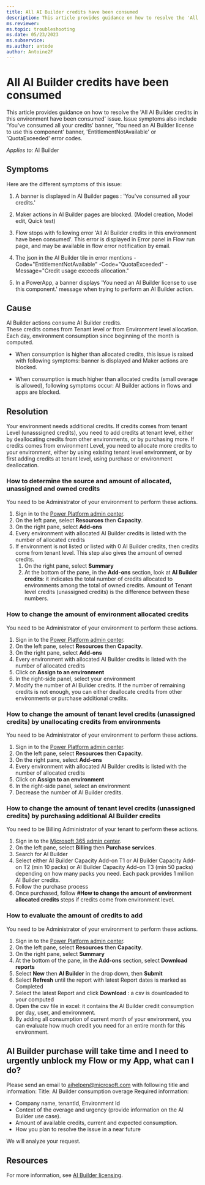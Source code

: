 ```yaml
---
title: All AI Builder credits have been consumed
description: This article provides guidance on how to resolve the 'All AI Builder credits have been consumed' issue.
ms.reviewer: 
ms.topic: troubleshooting
ms.date: 05/23/2023
ms.subservice: 
ms.author: antode
author: Antoine2F
---
```


# All AI Builder credits have been consumed

This article provides guidance on how to resolve the 'All AI Builder credits in this environment have been consumed' issue.
Issue symptoms also include 'You've consumed all your credits' banner, 'You need an AI Builder license to use this component' banner,  'EntitlementNotAvailable' or 'QuotaExceeded' error codes.

_Applies to:_ AI Builder

## Symptoms

Here are the different symptoms of this issue:
1. A banner is displayed in AI Builder pages : 'You've consumed all your credits.'

1. Maker actions in AI Builder pages are blocked. (Model creation, Model edit, Quick test)

1. Flow stops with following error 'All AI Builder credits in this environment have been consumed'.
This error is displayed in Error panel in Flow run page, and may be available in flow error notification by email.

1. The json in the AI Builder tile in error mentions 
-Code="EntitlementNotAvailable"
-Code="QuotaExceeded"
-Message="Credit usage exceeds allocation."

1. In a PowerApp, a banner displays 'You need an AI Builder license to use this component.' message when trying to perform an AI Builder action.

## Cause

AI Builder actions consume AI Builder credits.  
These credits comes from Tenant level or from Environment level allocation.  
Each day, environment consumption since beginning of the month is computed.  

- When consumption is higher than allocated credits, this issue is raised with following symptoms: banner is displayed and Maker actions are blocked.  

- When consumption is much higher than allocated credits (small overage is allowed), following symptoms occur: AI Builder actions in flows and apps are blocked.  

## Resolution

Your environment needs additional credits. 
If credits comes from tenant Level (unasssigned credits), you need to add credits at tenant level, either by deallocating credits from other environments, or by purchasing more.
If credits comes from environment Level, you need to allocate more credits to your environment, either by using existing tenant level environment, or by first adding credits at tenant level, using purchase or environment deallocation.


### How to determine the source and amount of allocated, unassigned and owned credits
You need to be Administrator of your environment to perform these actions.

1. Sign in to the [Power Platform admin center](https://admin.powerplatform.microsoft.com).
1. On the left pane, select **Resources** then **Capacity**.
1. On the right pane, select **Add-ons**
1. Every environment with allocated AI Builder credits is listed with the number of allocated credits
1. If environment is not listed or listed with 0 AI Builder credits, then credits come from tenant level. This step also gives the amount of owned credits.
    1. On the right pane, select **Summary**
    1. At the bottom of the pane, in the **Add-ons** section, look at **AI Builder credits**: it indicates the total number of credits allocated to environments among the total of owned credits. Amount of Tenant level credits (unassigned credits) is the difference between these numbers.

### How to change the amount of environment allocated credits
You need to be Administrator of your environment to perform these actions.

1. Sign in to the [Power Platform admin center](https://admin.powerplatform.microsoft.com).
1. On the left pane, select **Resources** then **Capacity**.
1. On the right pane, select **Add-ons**
1. Every environment with allocated AI Builder credits is listed with the number of allocated credits
1. Click on **Assign to an environment**
1. In the right-side panel, select your environment
1. Modify the number of AI Builder credits. If the number of remaining credits is not enough, you can either deallocate credits from other environments or purchase additional credits.

### How to change the amount of tenant level credits (unassigned credits) by unallocating credits from environments
You need to be Administrator of your environment to perform these actions.

1. Sign in to the [Power Platform admin center](https://admin.powerplatform.microsoft.com).
1. On the left pane, select **Resources** then **Capacity**.
1. On the right pane, select **Add-ons**
1. Every environment with allocated AI Builder credits is listed with the number of allocated credits
1. Click on **Assign to an environment**
1. In the right-side panel, select an environment 
1. Decrease the number of AI Builder credits. 

### How to change the amount of tenant level credits (unassigned credits) by purchasing additional AI Builder credits
You need to be Billing Administrator of your tenant to perform these actions.
1. Sign in to the [Microsoft 365 admin center](https://admin.microsoft.com/).
1. On the left pane, select **Billing** then **Purchase services**.
1. Search for AI Builder 
1. Select either  AI Builder Capacity Add-on T1 or AI Builder Capacity Add-on T2 (min 10 packs) or AI Builder Capacity Add-on T3 (min 50 packs) depending on how many packs you need. Each pack provides 1 million AI Builder credits.
1. Follow the purchase process
1. Once purchased, follow **#How to change the amount of environment allocated credits** steps if credits come from environment level.

### How to evaluate the amount of credits to add
You need to be Administrator of your environment to perform these actions.

1. Sign in to the [Power Platform admin center](https://admin.powerplatform.microsoft.com).
1. On the left pane, select **Resources** then **Capacity**.
1. On the right pane, select **Summary**
1. At the bottom of the pane, in the **Add-ons** section, select **Download reports**
1. Select **New** then **AI Builder** in the drop down, then **Submit**
1. Select **Refresh** until the report with latest Report dates is marked as Completed
1. Select the latest Report and click **Download** : a csv is downloaded to your computed
1. Open the csv file in excel: it contains the AI Builder credit consumption per day, user, and environment. 
1. By adding all consumption of current month of your environment, you can evaluate how much credit you need for an entire month for this environment.



## AI Builder purchase will take time and I need to urgently unblock my Flow or my App, what can I do?
Please send an email to aihelpen@microsoft.com with following title and information:
Title: AI Builder consumption overage
Required information: 
- Company name,  tenantId, Environment Id
- Context of the overage and urgency (provide information on the AI Builder use case). 
- Amount of available credits, current and expected consumption.
- How you plan to resolve the issue in a near future

We will analyze your request.

## Resources

For more information, see [AI Builder licensing](/ai-builder/administer-licensing).
